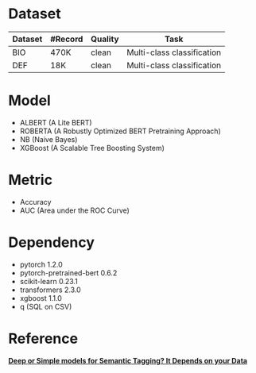 # Dataset

| Dataset | #Record | Quality | Task                      |
|---------|---------|---------|---------------------------|
| BIO     | 470K    | clean   | Multi-class classification|
| DEF     | 18K     | clean   | Multi-class classification|

# Model
- ALBERT (A Lite BERT)
- ROBERTA (A Robustly Optimized BERT Pretraining Approach)
- NB (Naive Bayes)
- XGBoost (A Scalable Tree Boosting System) 

# Metric
- Accuracy
- AUC (Area under the ROC Curve)

# Dependency
- pytorch 1.2.0
- pytorch-pretrained-bert 0.6.2
- scikit-learn 0.23.1
- transformers 2.3.0
- xgboost 1.1.0
- q (SQL on CSV)

# Reference 
**[Deep or Simple models for Semantic Tagging? It Depends on your Data](https://arxiv.org/abs/2007.05651)**
